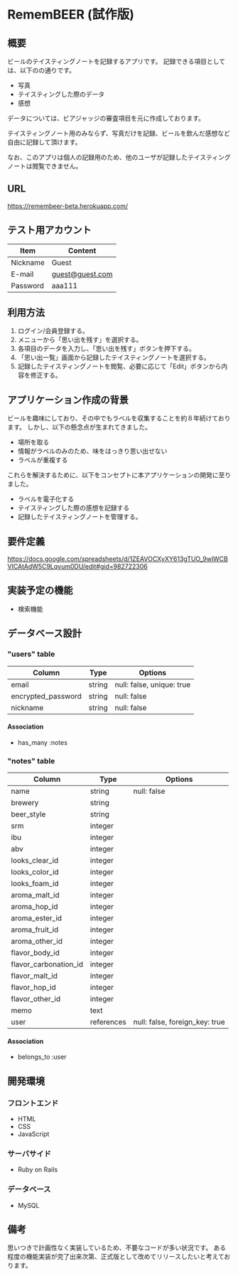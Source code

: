 # RememBEER (試作版)

## 概要

ビールのテイスティングノートを記録するアプリです。
記録できる項目としては、以下のの通りです。
* 写真
* テイスティングした際のデータ
* 感想

データについては、ビアジャッジの審査項目を元に作成しております。

テイスティングノート用のみならず、写真だけを記録、ビールを飲んだ感想など自由に記録して頂けます。

なお、このアプリは個人の記録用のため、他のユーザが記録したテイスティングノートは閲覧できません。

## URL

https://remembeer-beta.herokuapp.com/

## テスト用アカウント

| Item     | Content         |
| -------- | --------------- |
| Nickname | Guest           |
| E-mail   | guest@guest.com |
| Password | aaa111          |

## 利用方法

1. ログイン/会員登録する。
2. メニューから「思い出を残す」を選択する。
3. 各項目のデータを入力し、「思い出を残す」ボタンを押下する。
4. 「思い出一覧」画面から記録したテイスティングノートを選択する。
5. 記録したテイスティングノートを閲覧、必要に応じて「Edit」ボタンから内容を修正する。

## アプリケーション作成の背景

ビールを趣味にしており、その中でもラベルを収集することを約８年続けております。
しかし、以下の懸念点が生まれてきました。
* 場所を取る
* 情報がラベルのみのため、味をはっきり思い出せない
* ラベルが重複する

これらを解決するために、以下をコンセプトに本アプリケーションの開発に至りました。
* ラベルを電子化する
* テイスティングした際の感想を記録する
* 記録したテイスティングノートを管理する。


## 要件定義

https://docs.google.com/spreadsheets/d/1ZEAVOCXyXY613gTUO_9wlWCBVICAtAdW5C9Lqyum0DU/edit#gid=982722306

## 実装予定の機能
* 検索機能

## データベース設計

### "users" table
| Column                | Type       | Options                        |
| --------------------- | ---------- | ------------------------------ |
| email                 | string     | null: false, unique: true      |
| encrypted_password    | string     | null: false                    |
| nickname              | string     | null: false                    |

#### Association
- has_many :notes

### "notes" table
| Column                | Type       | Options                        |
| --------------------- | ---------- | ------------------------------ |
| name                  | string     | null: false                    |
| brewery               | string     |                                |
| beer_style            | string     |                                |
| srm                   | integer    |                                |
| ibu                   | integer    |                                |
| abv                   | integer    |                                |
| looks_clear_id        | integer    |                                |
| looks_color_id        | integer    |                                |
| looks_foam_id         | integer    |                                |
| aroma_malt_id         | integer    |                                |
| aroma_hop_id          | integer    |                                |
| aroma_ester_id        | integer    |                                |
| aroma_fruit_id        | integer    |                                |
| aroma_other_id        | integer    |                                |
| flavor_body_id        | integer    |                                |
| flavor_carbonation_id | integer    |                                |
| flavor_malt_id        | integer    |                                |
| flavor_hop_id         | integer    |                                |
| flavor_other_id       | integer    |                                |
| memo                  | text       |                                |
| user                  | references | null: false, foreign_key: true |

#### Association
- belongs_to :user

## 開発環境

### フロントエンド
* HTML
* CSS
* JavaScript

### サーバサイド
* Ruby on Rails

### データベース
* MySQL

## 備考
思いつきで計画性なく実装しているため、不要なコードが多い状況です。
ある程度の機能実装が完了出来次第、正式版として改めてリリースしたいと考えております。